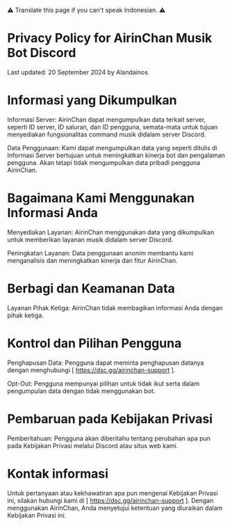 ⚠️ Translate this page if you can't speak Indonesian. ⚠️

# Privacy Policy for AirinChan Musik Bot Discord
Last updated: 20 September 2024 by Alandainos

# Informasi yang Dikumpulkan
Informasi Server: AirinChan dapat mengumpulkan data terkait server, seperti ID server, ID saluran, dan ID pengguna, semata-mata untuk tujuan menyediakan fungsionalitas command musik didalam server Discord.

Data Penggunaan: Kami dapat mengumpulkan data yang seperti ditulis di Informasi Server bertujuan untuk meningkatkan kinerja bot dan pengalaman pengguna. Akan tetapi tidak mengumpulkan data pribadi pengguna AirinChan.

# Bagaimana Kami Menggunakan Informasi Anda
Menyediakan Layanan: AirinChan menggunakan data yang dikumpulkan untuk memberikan layanan musik didalam server Discord.

Peningkatan Layanan: Data penggunaan anonim membantu kami menganalisis dan meningkatkan kinerja dan fitur AirinChan.

# Berbagi dan Keamanan Data
Layanan Pihak Ketiga: AirinChan tidak membagikan informasi Anda dengan pihak ketiga.

# Kontrol dan Pilihan Pengguna
Penghapusan Data: Pengguna dapat meminta penghapusan datanya dengan menghubungi [ https://dsc.gg/airinchan-support ].

Opt-Out: Pengguna mempunyai pilihan untuk tidak ikut serta dalam pengumpulan data dengan tidak menggunakan bot.

# Pembaruan pada Kebijakan Privasi
Pemberitahuan: Pengguna akan diberitahu tentang perubahan apa pun pada Kebijakan Privasi melalui Discord atau situs web kami.

# Kontak informasi
Untuk pertanyaan atau kekhawatiran apa pun mengenai Kebijakan Privasi ini, silakan hubungi kami di [ https://dsc.gg/airinchan-support ]. Dengan menggunakan AirinChan, Anda menyetujui ketentuan yang diuraikan dalam Kebijakan Privasi ini.
